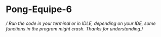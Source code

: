 # Pong-Equipe-6
*/ Run the code in your terminal or in IDLE,
 depending on your IDE, some functions in the program might crash. 
 Thanks for understanding.*/